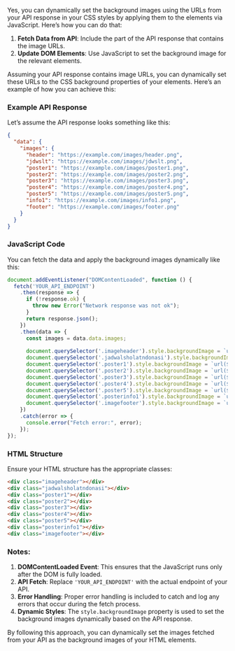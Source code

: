 Yes, you can dynamically set the background images using the URLs from your API response in your CSS styles by applying them to the elements via JavaScript. Here’s how you can do that:

1. **Fetch Data from API**: Include the part of the API response that contains the image URLs.
2. **Update DOM Elements**: Use JavaScript to set the background image for the relevant elements.

Assuming your API response contains image URLs, you can dynamically set these URLs to the CSS background properties of your elements. Here’s an example of how you can achieve this:

### Example API Response
Let’s assume the API response looks something like this:

```json
{
  "data": {
    "images": {
      "header": "https://example.com/images/header.png",
      "jdwslt": "https://example.com/images/jdwslt.png",
      "poster1": "https://example.com/images/poster1.png",
      "poster2": "https://example.com/images/poster2.png",
      "poster3": "https://example.com/images/poster3.png",
      "poster4": "https://example.com/images/poster4.png",
      "poster5": "https://example.com/images/poster5.png",
      "info1": "https://example.com/images/info1.png",
      "footer": "https://example.com/images/footer.png"
    }
  }
}
```

### JavaScript Code
You can fetch the data and apply the background images dynamically like this:

```javascript
document.addEventListener("DOMContentLoaded", function () {
  fetch('YOUR_API_ENDPOINT')
    .then(response => {
      if (!response.ok) {
        throw new Error("Network response was not ok");
      }
      return response.json();
    })
    .then(data => {
      const images = data.data.images;
      
      document.querySelector('.imageheader').style.backgroundImage = `url(${images.header})`;
      document.querySelector('.jadwalsholatndonasi').style.backgroundImage = `url(${images.jdwslt})`;
      document.querySelector('.poster1').style.backgroundImage = `url(${images.poster1})`;
      document.querySelector('.poster2').style.backgroundImage = `url(${images.poster2})`;
      document.querySelector('.poster3').style.backgroundImage = `url(${images.poster3})`;
      document.querySelector('.poster4').style.backgroundImage = `url(${images.poster4})`;
      document.querySelector('.poster5').style.backgroundImage = `url(${images.poster5})`;
      document.querySelector('.posterinfo1').style.backgroundImage = `url(${images.info1})`;
      document.querySelector('.imagefooter').style.backgroundImage = `url(${images.footer})`;
    })
    .catch(error => {
      console.error("Fetch error:", error);
    });
});
```

### HTML Structure
Ensure your HTML structure has the appropriate classes:

```html
<div class="imageheader"></div>
<div class="jadwalsholatndonasi"></div>
<div class="poster1"></div>
<div class="poster2"></div>
<div class="poster3"></div>
<div class="poster4"></div>
<div class="poster5"></div>
<div class="posterinfo1"></div>
<div class="imagefooter"></div>
```

### Notes:
1. **DOMContentLoaded Event**: This ensures that the JavaScript runs only after the DOM is fully loaded.
2. **API Fetch**: Replace `'YOUR_API_ENDPOINT'` with the actual endpoint of your API.
3. **Error Handling**: Proper error handling is included to catch and log any errors that occur during the fetch process.
4. **Dynamic Styles**: The `style.backgroundImage` property is used to set the background images dynamically based on the API response.

By following this approach, you can dynamically set the images fetched from your API as the background images of your HTML elements.